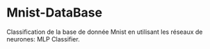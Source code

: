 # Mnist-DataBase

Classification de la base de donnée Mnist en utilisant les réseaux de neurones: MLP Classifier.
